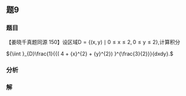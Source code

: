 ## 题9
### 题目
【姜晓千真题同源 150】设区域$\mathrm{D} = \{ ( {\mathrm{x},\mathrm{y}})  \mid  0 \leq  \mathrm{x} \leq  2,0 \leq  \mathrm{y} \leq  2\}$,计算积分

${\iint }_{D}\frac{1}{{( 4 + {x}^{2} + {y}^{2}) }^{\frac{3}{2}}}{dxdy}.$
### 分析

### 解